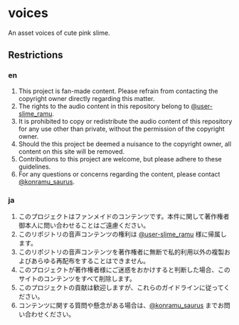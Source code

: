 # voices
An asset voices of cute pink slime.

## Restrictions
### en
1. This project is fan-made content. Please refrain from contacting the copyright owner directly regarding this matter.
2. The rights to the audio content in this repository belong to [@user-slime_ramu](https://www.youtube.com/@user-slime_ramu).
3. It is prohibited to copy or redistribute the audio content of this repository for any use other than private, without the permission of the copyright owner.
4. Should the this project be deemed a nuisance to the copyright owner, all content on this site will be removed.
5. Contributions to this project are welcome, but please adhere to these guidelines.
6. For any questions or concerns regarding the content, please contact [@konramu_saurus](https://twitter.com/konramu_saurus).

### ja
1. このプロジェクトはファンメイドのコンテンツです。本件に関して著作権者御本人に問い合わせることはご遠慮ください。
2. このリポジトリの音声コンテンツの権利は [@user-slime_ramu](https://www.youtube.com/@user-slime_ramu) 様に帰属します。
3. このリポジトリの音声コンテンツを著作権者に無断で私的利用以外の複製およびあらゆる再配布をすることはできません。
4. このプロジェクトが著作権者様にご迷惑をおかけすると判断した場合、このサイトのコンテンツをすべて削除します。
5. このプロジェクトの貢献は歓迎しますが、これらのガイドラインに従ってください。
6. コンテンツに関する質問や懸念がある場合は、[@konramu_saurus](https://twitter.com/konramu_saurus) までお問い合わせください。
